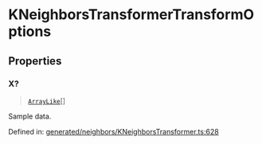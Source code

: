 # KNeighborsTransformerTransformOptions

## Properties

### X?

> [`ArrayLike`](../types/ArrayLike.md)[]

Sample data.

Defined in:  [generated/neighbors/KNeighborsTransformer.ts:628](https://github.com/transitive-bullshit/scikit-learn-ts/blob/122b3c0/packages/sklearn/src/generated/neighbors/KNeighborsTransformer.ts#L628)
